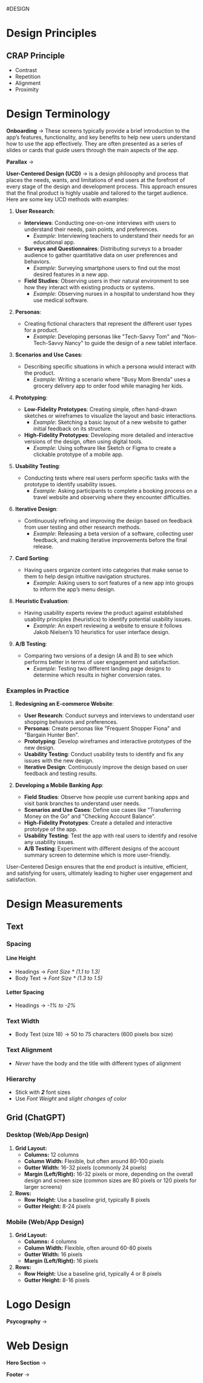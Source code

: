 #DESIGN
# Design Principles
## CRAP Principle
- Contrast
- Repetition
- Alignment
- Proximity

# Design Terminology

**Onboarding** → These screens typically provide a brief introduction to the app’s features, functionality, and key benefits to help new users understand how to use the app effectively. They are often presented as a series of slides or cards that guide users through the main aspects of the app.

**Parallax** → 

**User-Centered Design (UCD)** → is a design philosophy and process that places the needs, wants, and limitations of end users at the forefront of every stage of the design and development process. This approach ensures that the final product is highly usable and tailored to the target audience. Here are some key UCD methods with examples:

1. **User Research**:
   - **Interviews**: Conducting one-on-one interviews with users to understand their needs, pain points, and preferences.
     - *Example*: Interviewing teachers to understand their needs for an educational app.
   - **Surveys and Questionnaires**: Distributing surveys to a broader audience to gather quantitative data on user preferences and behaviors.
     - *Example*: Surveying smartphone users to find out the most desired features in a new app.
   - **Field Studies**: Observing users in their natural environment to see how they interact with existing products or systems.
     - *Example*: Observing nurses in a hospital to understand how they use medical software.

2. **Personas**:
   - Creating fictional characters that represent the different user types for a product.
     - *Example*: Developing personas like "Tech-Savvy Tom" and "Non-Tech-Savvy Nancy" to guide the design of a new tablet interface.

3. **Scenarios and Use Cases**:
   - Describing specific situations in which a persona would interact with the product.
     - *Example*: Writing a scenario where "Busy Mom Brenda" uses a grocery delivery app to order food while managing her kids.

4. **Prototyping**:
   - **Low-Fidelity Prototypes**: Creating simple, often hand-drawn sketches or wireframes to visualize the layout and basic interactions.
     - *Example*: Sketching a basic layout of a new website to gather initial feedback on its structure.
   - **High-Fidelity Prototypes**: Developing more detailed and interactive versions of the design, often using digital tools.
     - *Example*: Using software like Sketch or Figma to create a clickable prototype of a mobile app.

5. **Usability Testing**:
   - Conducting tests where real users perform specific tasks with the prototype to identify usability issues.
     - *Example*: Asking participants to complete a booking process on a travel website and observing where they encounter difficulties.

6. **Iterative Design**:
   - Continuously refining and improving the design based on feedback from user testing and other research methods.
     - *Example*: Releasing a beta version of a software, collecting user feedback, and making iterative improvements before the final release.

7. **Card Sorting**:
   - Having users organize content into categories that make sense to them to help design intuitive navigation structures.
     - *Example*: Asking users to sort features of a new app into groups to inform the app’s menu design.

8. **Heuristic Evaluation**:
   - Having usability experts review the product against established usability principles (heuristics) to identify potential usability issues.
     - *Example*: An expert reviewing a website to ensure it follows Jakob Nielsen’s 10 heuristics for user interface design.

9. **A/B Testing**:
   - Comparing two versions of a design (A and B) to see which performs better in terms of user engagement and satisfaction.
     - *Example*: Testing two different landing page designs to determine which results in higher conversion rates.

### Examples in Practice

1. **Redesigning an E-commerce Website**:
   - **User Research**: Conduct surveys and interviews to understand user shopping behaviors and preferences.
   - **Personas**: Create personas like "Frequent Shopper Fiona" and "Bargain Hunter Ben".
   - **Prototyping**: Develop wireframes and interactive prototypes of the new design.
   - **Usability Testing**: Conduct usability tests to identify and fix any issues with the new design.
   - **Iterative Design**: Continuously improve the design based on user feedback and testing results.

2. **Developing a Mobile Banking App**:
   - **Field Studies**: Observe how people use current banking apps and visit bank branches to understand user needs.
   - **Scenarios and Use Cases**: Define use cases like "Transferring Money on the Go" and "Checking Account Balance".
   - **High-Fidelity Prototypes**: Create a detailed and interactive prototype of the app.
   - **Usability Testing**: Test the app with real users to identify and resolve any usability issues.
   - **A/B Testing**: Experiment with different designs of the account summary screen to determine which is more user-friendly.

User-Centered Design ensures that the end product is intuitive, efficient, and satisfying for users, ultimately leading to higher user engagement and satisfaction.

# Design Measurements

## Text
### Spacing
#### Line Height
- Headings → *Font Size * (1.1 to 1.3)*
- Body Text → *Font Size * (1.3 to 1.5)*
#### Letter Spacing
- Headings → *-1% to -2%*
### Text Width
- Body Text (size 18) → 50 to 75 characters (600 pixels box size)
### Text Alignment
- *Never* have the body and the title with different types of alignment

### Hierarchy
- Stick with ***2***  font sizes
- Use *Font Weight* and *slight changes of color*

## Grid (ChatGPT)
### Desktop (Web/App Design)
1. **Grid Layout:**
    - **Columns:** 12 columns
    - **Column Width:** Flexible, but often around 80-100 pixels
    - **Gutter Width:** 16-32 pixels (commonly 24 pixels)
    - **Margin (Left/Right):** 16-32 pixels or more, depending on the overall design and screen size (common sizes are 80 pixels or 120 pixels for larger screens)
2. **Rows:**
    - **Row Height:** Use a baseline grid, typically 8 pixels
    - **Gutter Height:** 8-24 pixels
### Mobile (Web/App Design)
1. **Grid Layout:**
    - **Columns:** 4 columns
    - **Column Width:** Flexible, often around 60-80 pixels
    - **Gutter Width:** 16 pixels
    - **Margin (Left/Right):** 16 pixels
2. **Rows:**
    - **Row Height:** Use a baseline grid, typically 4 or 8 pixels
    - **Gutter Height:** 8-16 pixels


# Logo Design

**Psycography** → 

# Web Design

**Hero Section** →

**Footer** →